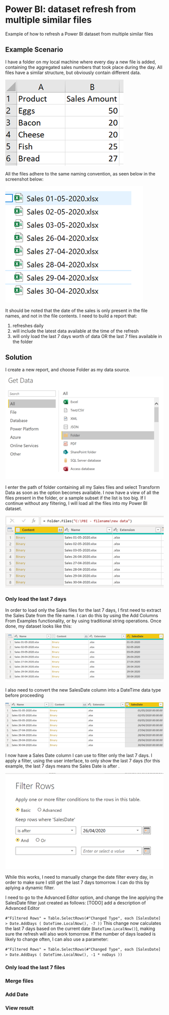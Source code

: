 # Power BI: dataset refresh from multiple similar files
Example of how to refresh a Power BI dataset from multiple similar files

## Example Scenario
I have a folder on my local machine where every day a new file is added, containing the aggregated sales numbers that took place during the day. All files have a similar structure, but obviously contain different data. 

![file.png](images/file-structure.png)

All the files adhere to the same naming convention, as seen below in the screenshot below:

![file-names.png](images/file-names.png)

It should be noted that the date of the sales is only present in the file names, and not in the file contents. I need to build a report that:
  1) refreshes daily
  2) will include the latest data available at the time of the refresh
  3) will only load the last 7 days worth of data OR the last 7 files available in the folder 
  
  ## Solution
  
  I create a new report, and choose Folder as my data source.

![crop.png](images/crop.png)

  I enter the path of folder containing all my Sales files and select Transform Data as soon as the option becomes available. I now have a view of all the files present in the folder, or a sample subset if the list is too big. If I continue without any filtering, I will load all the files into my Power BI dataset. 
  
![all-files.png](images/all-files.png)

### Only load the last 7 days
  In order to load only the Sales files for the last 7 days, I first need to extract the Sales Date from the file name. I can do this by using the Add Columns From Examples functionality, or by using traditional string operations. Once done, my dataset looks like this:
  
  ![add-sales-date.png](images/add-sales-date.png)
  
  I also need to convert the new SalesDate column into a DateTime data type before proceeding
  
  ![add-sales-date.png](images/add-sales-date-type.png)
  
  I now have a Sales Date column I can use to filter only the last 7 days. I apply a filter, using the user interface, to only show the last 7 days (for this example, the last 7 days means the Sales Date is after .
  
  ![add-sales-date.png](images/filter-date.png)
  
  While this works, I need to manually change the date filter every day, in order to make sure I still get the last 7 days tomorrow. I can do this by aplying a dynamic filter. 
  
  I need to go to the Advanced Editor option, and change the line applying the SalesDate filter just created as follows:
  [TODO] add a description of Advanced Editor
  
  `#"Filtered Rows" = Table.SelectRows(#"Changed Type", each [SalesDate] > Date.AddDays ( DateTime.LocalNow(), -7 ))` 
  This change now calculates the last 7 days based on the current date (`DateTime.LocalNow()`), making sure the refresh will also work tomorrow. If the number of days loaded is likely to change often, I can also use a parameter:
  
  `#"Filtered Rows" = Table.SelectRows(#"Changed Type", each [SalesDate] > Date.AddDays ( DateTime.LocalNow(), -1 * noDays ))`
  
  ### Only load the last 7 files 
  
  ### Merge files
  
  ### Add Date
  
  ### View result 
